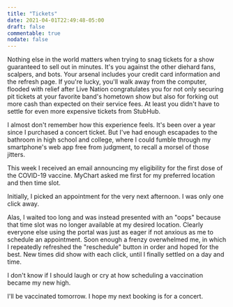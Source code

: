 ```yaml
---
title: "Tickets"
date: 2021-04-01T22:49:48-05:00
draft: false
commentable: true
nodate: false
---
```


Nothing else in the world matters when trying to snag tickets for a show guaranteed to sell out in minutes. It's you against the other diehard fans, scalpers, and bots. Your arsenal includes your credit card information and the refresh page. If you're lucky, you'll walk away from the computer, flooded with relief after Live Nation congratulates you for not only securing pit tickets at your favorite band's hometown show but also for forking out more cash than expected on their service fees. At least you didn't have to settle for even more expensive tickets from StubHub.

I almost don't remember how this experience feels. It's been over a year since I purchased a concert ticket. But I've had enough escapades to the bathroom in high school and college, where I could fumble through my smartphone's web app free from judgment, to recall a morsel of those jitters.

This week I received an email announcing my eligibility for the first dose of the COVID-19 vaccine. MyChart asked me first for my preferred location and then time slot.

Initially, I picked an appointment for the very next afternoon. I was only one click away. 

Alas, I waited too long and was instead presented with an "oops" because that time slot was no longer available at my desired location. Clearly everyone else using the portal was just as eager if not anxious as me to schedule an appointment. Soon enough a frenzy overwhelmed me, in which I repeatedly refreshed the "reschedule" button in order and hoped for the best. New times did show with each click, until I finally settled on a day and time.

I don't know if I should laugh or cry at how scheduling a vaccination became my new high.

I'll be vaccinated tomorrow. I hope my next booking is for a concert.
